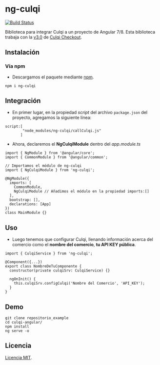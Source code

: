 # ng-culqi

[![Build Status](https://travis-ci.org/lperezp/ng-culqi.svg?branch=master)](https://travis-ci.org/lperezp/ng-culqi)

Biblioteca para integrar Culqi a un proyecto de Angular 7/8. Esta biblioteca trabaja con la [v3.0](https://checkout.culqi.com/js/v3) de [Culqi Checkout](https://www.culqi.com/docs/#/pagos/checkout).

## Instalación

### Vía npm

* Descargamos el paquete mediante [npm](https://www.npmjs.com/). 

```
npm i ng-culqi
```

## Integración


* En primer lugar, en la propiedad *script* del archivo ``package.json`` del proyecto, agregamos la siguiente línea: 

```
script:[
        "node_modules/ng-culqi/callCulqi.js"
       ]

```

* Ahora, declaremos el **NgCulqiModule** dentro del *app.module.ts*

```
import { NgModule } from '@angular/core';
import { CommonModule } from '@angular/common';

// Importamos el módulo de ng-culqi
import { NgCulqiModule } from 'ng-culqi';
 
@NgModule({
  imports: [
    CommonModule,
    NgCulqiModule // Añadimos el módulo en la propiedad imports:[]
  ],
  bootstrap: [],
  declarations: [App]
})
class MainModule {}
```

## Uso

* Luego tenemos que configurar Culqi, llenando información acerca del comercio como el **nombre del comercio**, **tu API KEY pública**. 

```
import { CulqiService } from 'ng-culqi';
 
@Component({...})
export class NombreDeTuComponente {
  constructor(private culqiSrv: CulqiService) {}
 
  ngOnInit() {
    this.culqiSrv.configCulqi('Nombre del Comercio', 'API_KEY');
  }
}
```

## Demo

```
git clone repositorio_example
cd culqi-angular/
npm install
ng serve -o
```

## Licencia

[Licencia MIT](LICENSE).
